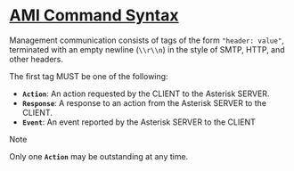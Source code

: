 # [AMI Command Syntax](https://docs.asterisk.org/Configuration/Interfaces/Asterisk-Manager-Interface-AMI/AMI-Command-Syntax/)

Management communication consists of tags of the form `"header: value"`, terminated with an empty newline (`\\r\\n`) in the style of SMTP, HTTP, and other headers.

The first tag MUST be one of the following:

*   **`Action`**: An action requested by the CLIENT to the Asterisk SERVER.
*   **`Response`**: A response to an action from the Asterisk SERVER to the CLIENT.
*   **`Event`**: An event reported by the Asterisk SERVER to the CLIENT

> [!NOTE]
>  Only one **`Action`** may be outstanding at any time.

